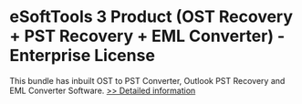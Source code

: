 # eSoftTools 3 Product (OST Recovery + PST Recovery + EML Converter) - Enterprise License
This bundle has inbuilt OST to PST Converter, Outlook PST Recovery and EML Converter Software.
[>> Detailed information](https://secure.shareit.com/shareit/product.html?productid=300962034&affiliateid=200057808)